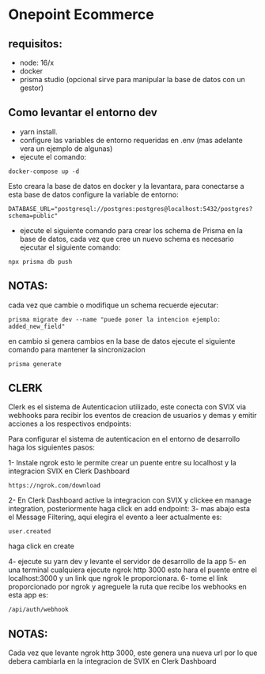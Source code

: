# Onepoint Ecommerce

## requisitos:

- node: 16/x
- docker
- prisma studio (opcional sirve para manipular la base de datos con un gestor)

## Como levantar el entorno dev

- yarn install.
- configure las variables de entorno requeridas en .env (mas adelante vera un ejemplo de algunas)
- ejecute el comando:

```
docker-compose up -d
```

Esto creara la base de datos en docker y la levantara,
para conectarse a esta base de datos configure la variable de entorno:

```
DATABASE_URL="postgresql://postgres:postgres@localhost:5432/postgres?schema=public"
```

- ejecute el siguiente comando para crear los schema de Prisma en la base de datos, cada vez que cree un nuevo
  schema es necesario ejecutar el siguiente comando:

```
npx prisma db push
```

## NOTAS:

cada vez que cambie o modifique un schema recuerde ejecutar:

```
prisma migrate dev --name "puede poner la intencion ejemplo: added_new_field"
```

en cambio si genera cambios en la base de datos ejecute el siguiente comando para mantener la sincronizacion

```
prisma generate
```

## CLERK

Clerk es el sistema de Autenticacion utilizado, este conecta con SVIX via webhooks para recibir
los eventos de creacion de usuarios y demas y emitir acciones a los respectivos endpoints:

Para configurar el sistema de autenticacion en el entorno de desarrollo haga los siguientes pasos:

1- Instale ngrok esto le permite crear un puente entre su localhost y la integracion SVIX en Clerk Dashboard

```
https://ngrok.com/download

```

2- En Clerk Dashboard active la integracion con SVIX y clickee en manage integration, posteriormente haga click en add endpoint:
3- mas abajo esta el Message Filtering, aqui elegira el evento a leer actualmente es:

```
user.created
```

haga click en create

4- ejecute su yarn dev y levante el servidor de desarrollo de la app
5- en una terminal cualquiera ejecute ngrok http 3000 esto hara el puente entre el localhost:3000 y
un link que ngrok le proporcionara.
6- tome el link proporcionado por ngrok y agreguele la ruta que recibe los webhooks en esta app es:

```
/api/auth/webhook
```

## NOTAS:

Cada vez que levante ngrok http 3000, este genera una nueva url por lo que debera cambiarla en la
integracion de SVIX en Clerk Dashboard
